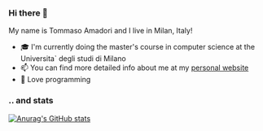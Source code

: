 ### Hi there 👋

My name is Tommaso Amadori and I live in Milan, Italy!

- 🎓 I'm currently doing the master's course in computer science at the Universita\` degli studi di Milano
- 📫 You can find more detailed info about me at my [personal website](https://tomgeek27.github.io/portfolio)
- 🎯 Love programming

### .. and stats

[![Anurag's GitHub stats](https://github-readme-stats.vercel.app/api?username=dagyu&show_icons=true&theme=synthwave)](https://github.com/anuraghazra/github-readme-stats)
